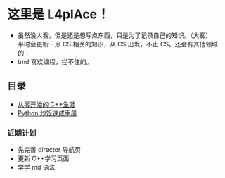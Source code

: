 # 这里是 L4plAce！

- 虽然没人看，但是还是想写点东西，只是为了记录自己的知识。（大雾）<br>平时会更新一点 CS 相关的知识，从 CS 出发，不止 CS，还会有其他领域的！
- tmd 喜欢编程，拦不住的。
## 目录

- [从零开始的 C++生涯](/doc_learning/cpp/0.md)
- [Python 炒饭速成手册](/doc_learning/python/0.md)

### 近期计划

- 先完善 director 导航页
- 更新 C++学习页面
- 学学 md 语法
